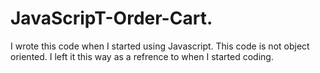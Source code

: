 # JavaScripT-Order-Cart.

I wrote this code when I started using Javascript. This code is not object oriented. I left it this way as a refrence to when I started coding. 

